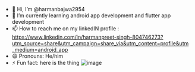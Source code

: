 - 👋 Hi, I’m @harmanbajwa2954
- 🌱 I’m currently learning android app development and flutter app development
- 📫 How to reach me on my linkedIN profile : https://www.linkedin.com/in/harmanpreet-singh-804746273?utm_source=share&utm_campaign=share_via&utm_content=profile&utm_medium=android_app
- 😄 Pronouns: He/him
- ⚡ Fun fact: here is the thing ![image](https://github.com/user-attachments/assets/bd8a71cf-9d01-4d80-8ea8-cd9405b58caf)


<!---
harmanbajwa2954/harmanbajwa2954 is a ✨ special ✨ repository because its `README.md` (this file) appears on your GitHub profile.
You can click the Preview link to take a look at your changes.
--->
